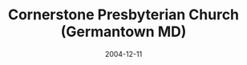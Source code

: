 ---
date: &id001 2004-12-11
end_date: null
location:
  address: None
  city: Germantown
  state: MD
minister:
- end: 2004-12-11
  name: James Stastny
  start: 2000-01-01
  type: Organizing Pastor
- end: 2009-01-04
  name: James Stastny
  start: 2004-12-11
  type: Pastor
ministers:
- James Stastny
- James Stastny
name: Cornerstone Presbyterian Church
names:
- end: 2004-12-11
  name: Cornerstone Reformed Fellowship OPC (mission)
  start: 1999-12-03
- end: 2009-01-04
  name: Cornerstone Presbyterian Church [Mission]
  start: 2004-12-11
- end: 2009-01-04
  name: Cornerstone Presbyterian Church, OPC
  start: 2004-12-11
origination_date: *id001
raw_data: "MD\nGermantown\nCornerstone Reformed Fellowship OPC (mission) (December\
  \ 3, 1999\u2013December 11, 2004)\n(changed name to Cornerstone Presbyterian Church\
  \ [Mission] in 2004)\nCornerstone Presbyterian Church, OPC  (December 11, 2004\u2013\
  January 4, 2009)\nOrg. Pastor: James Stastny, 2000\u20132004\nPastor: James Stastny,\
  \ 2004\u20139"
received_from: null
states:
- MD
status:
  active: false
  end_date: 2009-01-04
  reason: None
  received_from: null
  withdrawal_to: None
title: Cornerstone Presbyterian Church (Germantown MD)
year_established:
- 2004

---